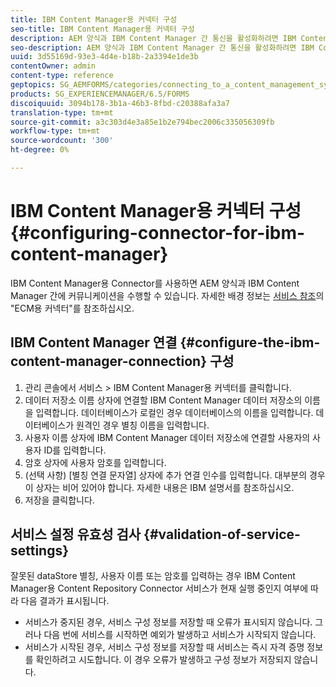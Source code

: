 ```yaml
---
title: IBM Content Manager용 커넥터 구성
seo-title: IBM Content Manager용 커넥터 구성
description: AEM 양식과 IBM Content Manager 간 통신을 활성화하려면 IBM Content Manager용 커넥터를 구성합니다.
seo-description: AEM 양식과 IBM Content Manager 간 통신을 활성화하려면 IBM Content Manager용 커넥터를 구성합니다.
uuid: 3d55169d-93e3-4d4e-b18b-2a3394e1de3b
contentOwner: admin
content-type: reference
geptopics: SG_AEMFORMS/categories/connecting_to_a_content_management_system
products: SG_EXPERIENCEMANAGER/6.5/FORMS
discoiquuid: 3094b178-3b1a-46b3-8fbd-c20388afa3a7
translation-type: tm+mt
source-git-commit: a3c303d4e3a85e1b2e794bec2006c335056309fb
workflow-type: tm+mt
source-wordcount: '300'
ht-degree: 0%

---
```



# IBM Content Manager용 커넥터 구성{#configuring-connector-for-ibm-content-manager}

IBM Content Manager용 Connector를 사용하면 AEM 양식과 IBM Content Manager 간에 커뮤니케이션을 수행할 수 있습니다. 자세한 배경 정보는 [서비스 참조](https://www.adobe.com/go/learn_aemforms_services_63)의 &quot;ECM용 커넥터&quot;를 참조하십시오.

## IBM Content Manager 연결 {#configure-the-ibm-content-manager-connection} 구성

1. 관리 콘솔에서 서비스 > IBM Content Manager용 커넥터를 클릭합니다.
1. 데이터 저장소 이름 상자에 연결할 IBM Content Manager 데이터 저장소의 이름을 입력합니다. 데이터베이스가 로컬인 경우 데이터베이스의 이름을 입력합니다. 데이터베이스가 원격인 경우 별칭 이름을 입력합니다.
1. 사용자 이름 상자에 IBM Content Manager 데이터 저장소에 연결할 사용자의 사용자 ID를 입력합니다.
1. 암호 상자에 사용자 암호를 입력합니다.
1. (선택 사항) [별칭 연결 문자열] 상자에 추가 연결 인수를 입력합니다. 대부분의 경우 이 상자는 비어 있어야 합니다. 자세한 내용은 IBM 설명서를 참조하십시오.
1. 저장을 클릭합니다.

## 서비스 설정 유효성 검사 {#validation-of-service-settings}

잘못된 dataStore 별칭, 사용자 이름 또는 암호를 입력하는 경우 IBM Content Manager용 Content Repository Connector 서비스가 현재 실행 중인지 여부에 따라 다음 결과가 표시됩니다.

* 서비스가 중지된 경우, 서비스 구성 정보를 저장할 때 오류가 표시되지 않습니다. 그러나 다음 번에 서비스를 시작하면 예외가 발생하고 서비스가 시작되지 않습니다.
* 서비스가 시작된 경우, 서비스 구성 정보를 저장할 때 서비스는 즉시 자격 증명 정보를 확인하려고 시도합니다. 이 경우 오류가 발생하고 구성 정보가 저장되지 않습니다.

